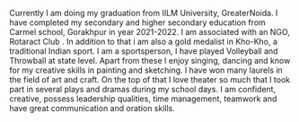 Currently I am doing my graduation from IILM University, GreaterNoida.  I have completed my secondary and higher secondary education from Carmel school, Gorakhpur in year 2021-2022. I am associated with an NGO, Rotaract Club .  In addition to that i am also a gold medalist in Kho-Kho, a traditional Indian sport. I am a sportsperson, I have played Volleyball and Throwball at  state level. Apart from these I enjoy singing, dancing and know for my creative skills in painting and sketching. l have won many laurels in the field of art and craft. On the top of that I love theater so much that I took part in several plays and dramas during my school days. I am confident, creative, possess leadership qualities, time management,  teamwork and have great communication and oration skills.
